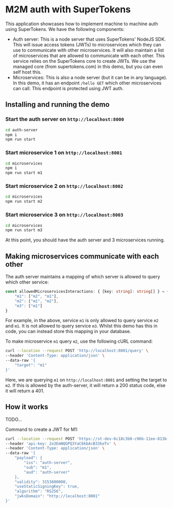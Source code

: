 # M2M auth with SuperTokens

This application showcases how to implement machine to machine auth using SuperTokens. We have the following components:
- Auth server: This is a node server that uses SuperTokens' NodeJS SDK. This will issue access tokens (JWTs) to microservices which they can use to communicate with other microservices. It will also maintain a list of microservices that are allowed to communicate with each other. This service relies on the SuperTokens core to create JWTs. We use the managed core (from supertokens.com) in this demo, but you can even self host this. 
- Microservices: This is also a node server (but it can be in any language). In this demo, it has an endpoint `/hello GET` which other microservices can call. This endpoint is protected using JWT auth.

## Installing and running the demo

### Start the auth server on `http://localhost:8000`
```bash
cd auth-server
npm i
npm run start
```

### Start microservice 1 on `http://localhost:8001`
```bash
cd microservices
npm i
npm run start m1
```

### Start microservice 2 on `http://localhost:8002`
```bash
cd microservices
npm run start m2
```

### Start microservice 3 on `http://localhost:8003`
```bash
cd microservices
npm run start m3
```

At this point, you should have the auth server and 3 microservices running.

## Making microservices communicate with each other

The auth server maintains a mapping of which server is allowed to query which other service:

```ts
const allowedMicroservicesInteractions: { [key: string]: string[] } = {
    "m1": ["m2", "m1"],
    "m2": ["m1", "m2"],
    "m3": ["m1"]
}
```

For example, in the above, service `m1` is only allowed to query service `m2` and `m1`. It is not allowed to query service `m3`. Whilst this demo has this in code, you can instead store this mapping in your database.

To make microservice `m1` query `m2`, use the following cURL command:

```bash
curl --location --request POST 'http://localhost:8001/query' \
--header 'Content-Type: application/json' \
--data-raw '{
    "target": "m1"
}'
```

Here, we are querying `m1` on `http://localhost:8001` and setting the target to `m2`. If this is allowed by the auth-server, it will return a 200 status code, else it will return a 401.

## How it works
TODO...


Command to create a JWT for M1:
```bash
curl --location --request POST 'https://st-dev-6c18c3b0-c96b-11ee-813b-df2fdf122adb.aws.supertokens.io/appid-m2m-auth/recipe/jwt' \
--header 'api-key: 2o3EmNQGPQ3YaC6kbAcB33keTv' \
--header 'Content-Type: application/json' \
--data-raw '{
    "payload": {
        "iss": "auth-server",
        "sub": "m1",
        "aud": "auth-server"
    },
    "validity": 3153600000,
    "useStaticSigningKey": true,
    "algorithm": "RS256",
    "jwksDomain": "http://localhost:8001"
}'
```